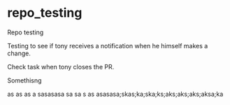 # repo_testing
Repo testing

Testing to see if tony receives a notification when he himself makes a change.


Check task when tony closes the PR.

Somethisng



as
as
as
a
sasasasa
sa
sa
s
as
asasasa;skas;ka;ska;ks;aks;aks;aks;aksa;ka
